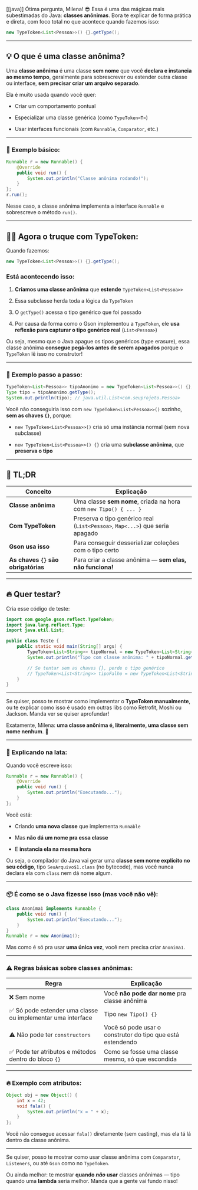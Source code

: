 [[java]]
Ótima pergunta, Milena! 😎 Essa é uma das mágicas mais subestimadas do Java: **classes anônimas**. Bora te explicar de forma prática e direta, com foco total no que acontece quando fazemos isso:

```java
new TypeToken<List<Pessoa>>() {}.getType();
```

---

## 💡 O que é uma **classe anônima**?

Uma **classe anônima** é uma classe **sem nome** que você **declara e instancia ao mesmo tempo**, geralmente para sobrescrever ou estender outra classe ou interface, **sem precisar criar um arquivo separado**.

Ela é muito usada quando você quer:

- Criar um comportamento pontual
    
- Especializar uma classe genérica (como `TypeToken<T>`)
    
- Usar interfaces funcionais (com `Runnable`, `Comparator`, etc.)
    

---

### 🧪 Exemplo básico:

```java
Runnable r = new Runnable() {
    @Override
    public void run() {
        System.out.println("Classe anônima rodando!");
    }
};
r.run();
```

Nesse caso, a classe anônima implementa a interface `Runnable` e sobrescreve o método `run()`.

---

## 🧙‍♀️ Agora o truque com **TypeToken**:

Quando fazemos:

```java
new TypeToken<List<Pessoa>>() {}.getType();
```

### Está acontecendo isso:

1. **Criamos uma classe anônima** que **estende** `TypeToken<List<Pessoa>>`
    
2. Essa subclasse herda toda a lógica da `TypeToken`
    
3. O `getType()` acessa o tipo genérico que foi passado
    
4. Por causa da forma como o Gson implementou a `TypeToken`, ele **usa reflexão para capturar o tipo genérico real** (`List<Pessoa>`)
    

Ou seja, mesmo que o Java apague os tipos genéricos (type erasure), essa classe anônima **consegue pegá-los antes de serem apagados** porque o `TypeToken` lê isso no construtor!

---

### 🧬 Exemplo passo a passo:

```java
TypeToken<List<Pessoa>> tipoAnonimo = new TypeToken<List<Pessoa>>() {}; 
Type tipo = tipoAnonimo.getType();
System.out.println(tipo); // java.util.List<com.seuprojeto.Pessoa>
```

Você não conseguiria isso com `new TypeToken<List<Pessoa>>()` sozinho, **sem as chaves `{}`**, porque:

- `new TypeToken<List<Pessoa>>()` cria só uma instância normal (sem nova subclasse)
    
- `new TypeToken<List<Pessoa>>() {}` cria uma **subclasse anônima**, que **preserva o tipo**
    

---

## 🎯 TL;DR

|Conceito|Explicação|
|---|---|
|**Classe anônima**|Uma classe **sem nome**, criada na hora com `new Tipo() { ... }`|
|**Com TypeToken**|Preserva o tipo genérico real (`List<Pessoa>`, `Map<...>`) que seria apagado|
|**Gson usa isso**|Para conseguir desserializar coleções com o tipo certo|
|**As chaves `{}` são obrigatórias**|Para criar a classe anônima — **sem elas, não funciona!**|

---

## 🔥 Quer testar?

Cria esse código de teste:

```java
import com.google.gson.reflect.TypeToken;
import java.lang.reflect.Type;
import java.util.List;

public class Teste {
    public static void main(String[] args) {
        TypeToken<List<String>> tipoNormal = new TypeToken<List<String>>() {}; // com classe anônima
        System.out.println("Tipo com classe anônima: " + tipoNormal.getType());

        // Se tentar sem as chaves {}, perde o tipo genérico
        // TypeToken<List<String>> tipoFalho = new TypeToken<List<String>>(); // erro de compilação
    }
}
```

---

Se quiser, posso te mostrar como implementar o **TypeToken manualmente**, ou te explicar como isso é usado em outras libs como Retrofit, Moshi ou Jackson. Manda ver se quiser aprofundar!

Exatamente, Milena: **uma classe anônima é, literalmente, uma classe sem nome nenhum**. 👻

---

### 🧠 Explicando na lata:

Quando você escreve isso:

```java
Runnable r = new Runnable() {
    @Override
    public void run() {
        System.out.println("Executando...");
    }
};
```

Você está:

- Criando **uma nova classe** que implementa `Runnable`
    
- Mas **não dá um nome pra essa classe**
    
- E **instancia ela na mesma hora**
    

Ou seja, o compilador do Java vai gerar uma **classe sem nome explícito no seu código**, tipo `SeuArquivo$1.class` (no bytecode), mas você nunca declara ela com `class` nem dá nome algum.

---

### 📦 É como se o Java fizesse isso (mas você não vê):

```java
class Anonima1 implements Runnable {
    public void run() {
        System.out.println("Executando...");
    }
}
Runnable r = new Anonima1();
```

Mas como é só pra usar **uma única vez**, você nem precisa criar `Anonima1`.

---

### ⚠️ Regras básicas sobre classes anônimas:

|Regra|Explicação|
|---|---|
|❌ Sem nome|Você **não pode dar nome** pra classe anônima|
|✅ Só pode estender uma classe ou implementar uma interface|Tipo `new Tipo() {}`|
|⚠️ Não pode ter `constructors`|Você só pode usar o construtor do tipo que está estendendo|
|✅ Pode ter atributos e métodos dentro do bloco `{}`|Como se fosse uma classe mesmo, só que escondida|

---

### 🔥 Exemplo com atributos:

```java
Object obj = new Object() {
    int x = 42;
    void fala() {
        System.out.println("x = " + x);
    }
};
```

Você não consegue acessar `fala()` diretamente (sem casting), mas ela tá lá dentro da classe anônima.

---

Se quiser, posso te mostrar como usar classe anônima com `Comparator`, `Listeners`, ou até `Gson` como no `TypeToken`.

Ou ainda melhor: te mostrar **quando **_não_** usar** classes anônimas — tipo quando uma **lambda** seria melhor. Manda que a gente vai fundo nisso!